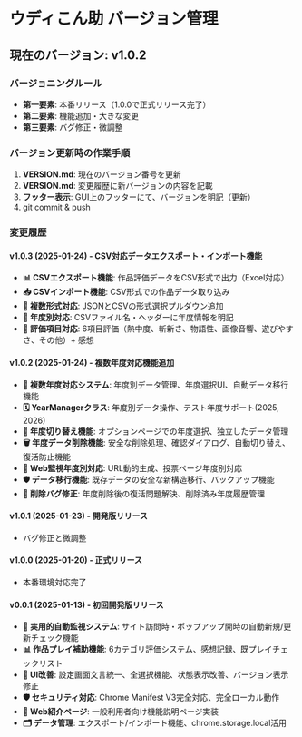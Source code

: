 # ウディこん助 バージョン管理

## 現在のバージョン: v1.0.2

### バージョニングルール
- **第一要素**: 本番リリース（1.0.0で正式リリース完了）
- **第二要素**: 機能追加・大きな変更
- **第三要素**: バグ修正・微調整

### バージョン更新時の作業手順
1. **VERSION.md**: 現在のバージョン番号を更新
2. **VERSION.md**: 変更履歴に新バージョンの内容を記載
3. **フッター表示**: GUI上のフッターにて、バージョンを明記（更新）
4. git commit & push

### 変更履歴

#### v1.0.3 (2025-01-24) - CSV対応データエクスポート・インポート機能
- **📊 CSVエクスポート機能**: 作品評価データをCSV形式で出力（Excel対応）
- **📥 CSVインポート機能**: CSV形式での作品データ取り込み
- **🔄 複数形式対応**: JSONとCSVの形式選択プルダウン追加
- **📅 年度別対応**: CSVファイル名・ヘッダーに年度情報を明記
- **🎯 評価項目対応**: 6項目評価（熱中度、斬新さ、物語性、画像音響、遊びやすさ、その他）+ 感想

#### v1.0.2 (2025-01-24) - 複数年度対応機能追加
- **📅 複数年度対応システム**: 年度別データ管理、年度選択UI、自動データ移行機能
- **🗓️ YearManagerクラス**: 年度別データ操作、テスト年度サポート(2025, 2026)
- **🔄 年度切り替え機能**: オプションページでの年度選択、独立したデータ管理
- **🗑️ 年度データ削除機能**: 安全な削除処理、確認ダイアログ、自動切り替え、復活防止機能
- **🔧 Web監視年度別対応**: URL動的生成、投票ページ年度別対応
- **🛡️ データ移行機能**: 既存データの安全な新構造移行、バックアップ機能
- **🐛 削除バグ修正**: 年度削除後の復活問題解決、削除済み年度履歴管理

#### v1.0.1 (2025-01-23) - 開発版リリース
- バグ修正と微調整

#### v1.0.0 (2025-01-20) - 正式リリース
- 本番環境対応完了

#### v0.0.1 (2025-01-13) - 初回開発版リリース
- **🎯 実用的自動監視システム**: サイト訪問時・ポップアップ開時の自動新規/更新チェック機能
- **📊 作品プレイ補助機能**: 6カテゴリ評価システム、感想記録、既プレイチェックリスト
- **🔧 UI改善**: 設定画面文言統一、全選択機能、状態表示改善、バージョン表示修正
- **🛡️ セキュリティ対応**: Chrome Manifest V3完全対応、完全ローカル動作
- **📱 Web紹介ページ**: 一般利用者向け機能説明ページ実装
- **🗂️ データ管理**: エクスポート/インポート機能、chrome.storage.local活用